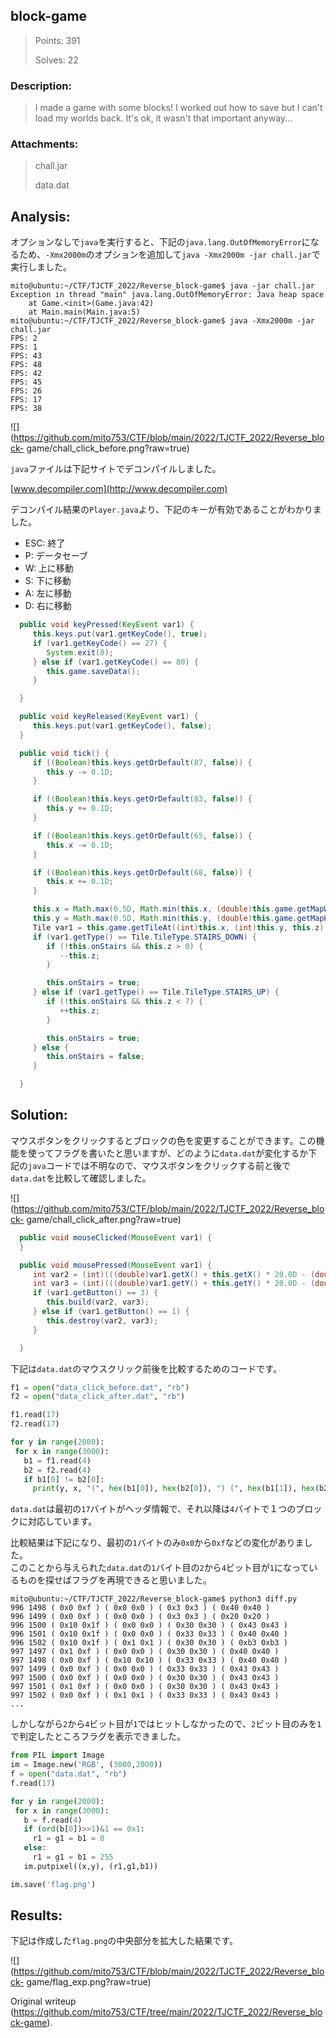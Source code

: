 ## block-game

> Points: 391  
>  
> Solves: 22

### Description:  
> I made a game with some blocks! I worked out how to save but I can't load my
> worlds back. It's ok, it wasn't that important anyway...

### Attachments:  
> chall.jar  
>  
> data.dat

## Analysis:

オプションなしで`java`を実行すると、下記の`java.lang.OutOfMemoryError`になるため、`-Xmx2000m`のオプションを追加して`java
-Xmx2000m -jar chall.jar`で実行しました。

```  
mito@ubuntu:~/CTF/TJCTF_2022/Reverse_block-game$ java -jar chall.jar  
Exception in thread "main" java.lang.OutOfMemoryError: Java heap space  
	at Game.<init>(Game.java:42)  
	at Main.main(Main.java:5)  
mito@ubuntu:~/CTF/TJCTF_2022/Reverse_block-game$ java -Xmx2000m -jar chall.jar  
FPS: 2  
FPS: 1  
FPS: 43  
FPS: 48  
FPS: 42  
FPS: 45  
FPS: 26  
FPS: 17  
FPS: 38  
```

![](https://github.com/mito753/CTF/blob/main/2022/TJCTF_2022/Reverse_block-
game/chall_click_before.png?raw=true)

`java`ファイルは下記サイトでデコンパイルしました。

[www.decompiler.com](http://www.decompiler.com)

デコンパイル結果の`Player.java`より、下記のキーが有効であることがわかりました。  
- ESC: 終了  
- P: データセーブ  
- W: 上に移動  
- S: 下に移動  
- A: 左に移動  
- D: 右に移動

```java  
  public void keyPressed(KeyEvent var1) {  
     this.keys.put(var1.getKeyCode(), true);  
     if (var1.getKeyCode() == 27) {  
        System.exit(0);  
     } else if (var1.getKeyCode() == 80) {  
        this.game.saveData();  
     }

  }

  public void keyReleased(KeyEvent var1) {  
     this.keys.put(var1.getKeyCode(), false);  
  }

  public void tick() {  
     if ((Boolean)this.keys.getOrDefault(87, false)) {  
        this.y -= 0.1D;  
     }

     if ((Boolean)this.keys.getOrDefault(83, false)) {  
        this.y += 0.1D;  
     }

     if ((Boolean)this.keys.getOrDefault(65, false)) {  
        this.x -= 0.1D;  
     }

     if ((Boolean)this.keys.getOrDefault(68, false)) {  
        this.x += 0.1D;  
     }

     this.x = Math.max(0.5D, Math.min(this.x, (double)this.game.getMapWidth() - 0.5D));  
     this.y = Math.max(0.5D, Math.min(this.y, (double)this.game.getMapHeight() - 0.5D));  
     Tile var1 = this.game.getTileAt((int)this.x, (int)this.y, this.z);  
     if (var1.getType() == Tile.TileType.STAIRS_DOWN) {  
        if (!this.onStairs && this.z > 0) {  
           --this.z;  
        }

        this.onStairs = true;  
     } else if (var1.getType() == Tile.TileType.STAIRS_UP) {  
        if (!this.onStairs && this.z < 7) {  
           ++this.z;  
        }

        this.onStairs = true;  
     } else {  
        this.onStairs = false;  
     }

  }  
```

## Solution:

マウスボタンをクリックするとブロックの色を変更することができます。この機能を使ってフラグを書いたと思いますが、どのように`data.dat`が変化するか下記の`java`コードでは不明なので、マウスボタンをクリックする前と後で`data.dat`を比較して確認しました。

![](https://github.com/mito753/CTF/blob/main/2022/TJCTF_2022/Reverse_block-
game/chall_click_after.png?raw=true)

```java  
  public void mouseClicked(MouseEvent var1) {  
  }

  public void mousePressed(MouseEvent var1) {  
     int var2 = (int)(((double)var1.getX() + this.getX() * 20.0D - (double)(this.game.getWidth() / 2)) / 20.0D);  
     int var3 = (int)(((double)var1.getY() + this.getY() * 20.0D - (double)(this.game.getHeight() / 2)) / 20.0D);  
     if (var1.getButton() == 3) {  
        this.build(var2, var3);  
     } else if (var1.getButton() == 1) {  
        this.destroy(var2, var3);  
     }

  }  
```

下記は`data.dat`のマウスクリック前後を比較するためのコードです。

```python  
f1 = open("data_click_before.dat", "rb")  
f2 = open("data_click_after.dat", "rb")

f1.read(17)  
f2.read(17)

for y in range(2000):  
 for x in range(3000):  
   b1 = f1.read(4)  
   b2 = f2.read(4)  
   if b1[0] != b2[0]:  
     print(y, x, "(", hex(b1[0]), hex(b2[0]), ") (", hex(b1[1]), hex(b2[1]), ") (", hex(b1[2]), hex(b2[2]), ") (", hex(b1[3]), hex(b2[3]), ")")  
```

`data.dat`は最初の`17`バイトがヘッダ情報で、それ以降は`4`バイトで１つのブロックに対応しています。

比較結果は下記になり、最初の`1`バイトのみ`0x0`から`0xf`などの変化がありました。  
このことから与えられた`data.dat`の`1`バイト目の`2`から`4`ビット目が`1`になっているものを探せばフラグを再現できると思いました。

```  
mito@ubuntu:~/CTF/TJCTF_2022/Reverse_block-game$ python3 diff.py  
996 1498 ( 0x0 0xf ) ( 0x0 0x0 ) ( 0x3 0x3 ) ( 0x40 0x40 )  
996 1499 ( 0x0 0xf ) ( 0x0 0x0 ) ( 0x3 0x3 ) ( 0x20 0x20 )  
996 1500 ( 0x10 0x1f ) ( 0x0 0x0 ) ( 0x30 0x30 ) ( 0x43 0x43 )  
996 1501 ( 0x10 0x1f ) ( 0x0 0x0 ) ( 0x33 0x33 ) ( 0x40 0x40 )  
996 1502 ( 0x10 0x1f ) ( 0x1 0x1 ) ( 0x30 0x30 ) ( 0xb3 0xb3 )  
997 1497 ( 0x1 0xf ) ( 0x0 0x0 ) ( 0x30 0x30 ) ( 0x40 0x40 )  
997 1498 ( 0x0 0xf ) ( 0x10 0x10 ) ( 0x33 0x33 ) ( 0x40 0x40 )  
997 1499 ( 0x0 0xf ) ( 0x0 0x0 ) ( 0x33 0x33 ) ( 0x43 0x43 )  
997 1500 ( 0x0 0xf ) ( 0x0 0x0 ) ( 0x30 0x30 ) ( 0x43 0x43 )  
997 1501 ( 0x1 0xf ) ( 0x0 0x0 ) ( 0x30 0x30 ) ( 0x43 0x43 )  
997 1502 ( 0x0 0xf ) ( 0x1 0x1 ) ( 0x33 0x33 ) ( 0x43 0x43 )  
...  
```

しかしながら`2`から`4`ビット目が`1`ではヒットしなかったので、`2`ビット目のみを`1`で判定したところフラグを表示できました。

```python  
from PIL import Image  
im = Image.new('RGB', (3000,2000))  
f = open("data.dat", "rb")  
f.read(17)

for y in range(2000):  
 for x in range(3000):  
   b = f.read(4)  
   if (ord(b[0])>>1)&1 == 0x1:  
     r1 = g1 = b1 = 0  
   else:  
     r1 = g1 = b1 = 255  
   im.putpixel((x,y), (r1,g1,b1))

im.save('flag.png')  
```

## Results:  
下記は作成した`flag.png`の中央部分を拡大した結果です。

![](https://github.com/mito753/CTF/blob/main/2022/TJCTF_2022/Reverse_block-
game/flag_exp.png?raw=true)

Original writeup
(https://github.com/mito753/CTF/tree/main/2022/TJCTF_2022/Reverse_block-game).
